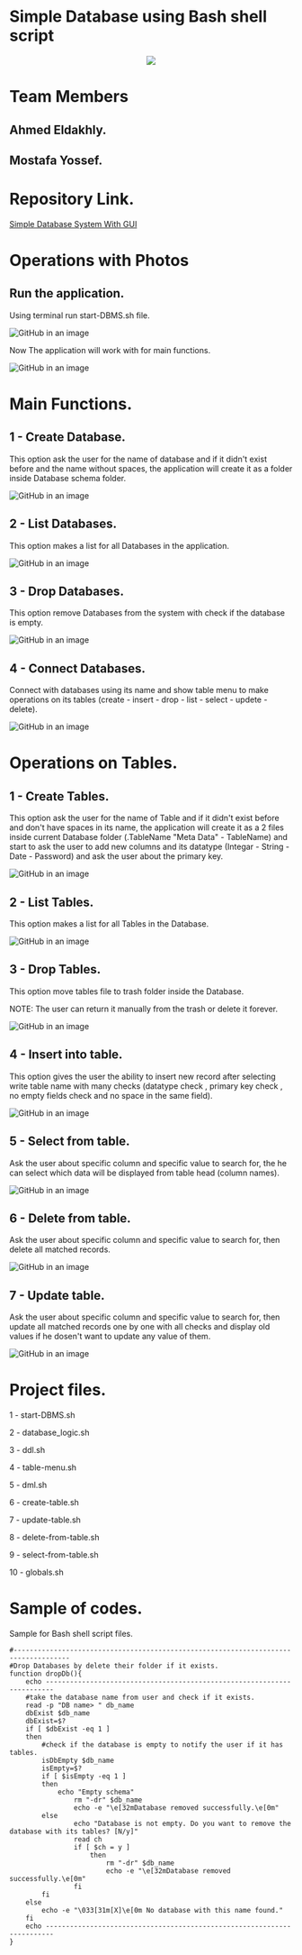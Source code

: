 # Simple Database using Bash shell script

<p align="center">

<img src="ReadMe-Photos/Logo.png">

</p>


# Team Members

## Ahmed Eldakhly.
## Mostafa Yossef.
            
#

# Repository Link.
[Simple Database System With GUI](https://github.com/Ahmed-Eldakhly/Simple-database-bash-shell-script.git)

#

# Operations with Photos

## Run the application.
Using terminal run start-DBMS.sh file.

![GitHub in an image](ReadMe-Photos/Start.png)

Now The application will work with for main functions.

![GitHub in an image](ReadMe-Photos/StartMenu.png)

#

# Main Functions.

## 1 - Create Database.
This option ask the user for the name of database and if it didn't exist before and the name without spaces, the application will create it as a folder inside Database schema folder.

![GitHub in an image](ReadMe-Photos/CreateDatabase.png)

## 2 - List Databases.
This option makes a list for all Databases in the application.

![GitHub in an image](ReadMe-Photos/ListDatabases.png)


## 3 - Drop Databases.
This option remove Databases from the system with check if the database is empty.

![GitHub in an image](ReadMe-Photos/RemovedDatabase.png)

## 4 - Connect Databases.
Connect with databases using its name and show table menu to make operations on its tables (create - insert - drop - list - select - updete - delete).

![GitHub in an image](ReadMe-Photos/TableMenu.png)

#

# Operations on Tables.

## 1 - Create Tables.
This option ask the user for the name of Table and if it didn't exist before and don't have spaces in its name, the application will create it as a 2 files inside current Database folder (.TableName "Meta Data" - TableName) and start to ask the user to add new columns and its datatype (Integar - String - Date - Password) and ask the user about the primary key.

![GitHub in an image](ReadMe-Photos/CreatColumns.png) 

## 2 - List Tables.
This option makes a list for all Tables in the Database.

![GitHub in an image](ReadMe-Photos/ListTables.png)


## 3 - Drop Tables.
This option move tables file to trash folder inside the Database. 

NOTE: The user can return it manually from the trash or delete it forever.

![GitHub in an image](ReadMe-Photos/DropTable.png)

## 4 - Insert into table.
This option gives the user the ability to insert new record after selecting write table name with many checks (datatype check , primary key check , no empty fields check and no space in the same field).

![GitHub in an image](ReadMe-Photos/InsertData.png)


## 5 - Select from table.
Ask the user about specific column and specific value to search for, the he can select which data will be displayed from table head (column names).

![GitHub in an image](ReadMe-Photos/SelectFromTable.png)


## 6 - Delete from table.
Ask the user about specific column and specific value to search for, then delete all matched records.

![GitHub in an image](ReadMe-Photos/Delete.png)


## 7 - Update table.
Ask the user about specific column and specific value to search for, then update all matched records one by one with all checks and display old values if he dosen't want to update any value of them.

![GitHub in an image](ReadMe-Photos/Update.png)

#

# Project files.

1 - start-DBMS.sh

2 - database_logic.sh

3 - ddl.sh

4 - table-menu.sh

5 - dml.sh

6 - create-table.sh

7 - update-table.sh

8 - delete-from-table.sh

9 - select-from-table.sh

10 - globals.sh


# 

# Sample of codes.
Sample for Bash shell script files.
```
#------------------------------------------------------------------------------------
#Drop Databases by delete their folder if it exists.
function dropDb(){
	echo ------------------------------------------------------------------------
	#take the database name from user and check if it exists.
	read -p "DB name> " db_name
	dbExist $db_name
	dbExist=$?
	if [ $dbExist -eq 1 ]
	then
		#check if the database is empty to notify the user if it has tables.
		isDbEmpty $db_name
		isEmpty=$?
		if [ $isEmpty -eq 1 ]
		then
			echo "Empty schema"
		        rm "-dr" $db_name
		        echo -e "\e[32mDatabase removed successfully.\e[0m"
		else
		        echo "Database is not empty. Do you want to remove the database with its tables? [N/y]"
		        read ch
		        if [ $ch = y ]
		            then 
		                rm "-dr" $db_name
		                echo -e "\e[32mDatabase removed successfully.\e[0m"
		        fi
		fi
	else
		echo -e "\033[31m[X]\e[0m No database with this name found."
	fi
	echo ------------------------------------------------------------------------
}
```

#
